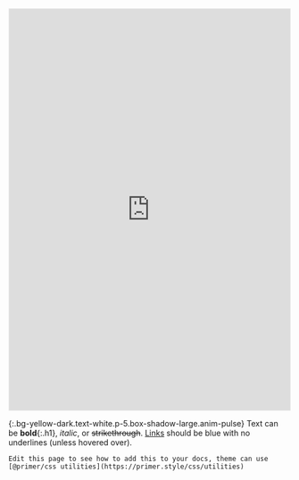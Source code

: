 <iframe width="100%" id="preview" src="https://www.17sucai.com/pins/demo-show?id=38457" frameborder="0" scrolling="yes" style="height:720px;border:1px solid #eee;"></iframe>

{:.bg-yellow-dark.text-white.p-5.box-shadow-large.anim-pulse}
Text can be **bold**{:.h1}, _italic_, or ~~strikethrough~~. [Links](https://github.com) should be blue with no underlines (unless hovered over).

```tip
Edit this page to see how to add this to your docs, theme can use [@primer/css utilities](https://primer.style/css/utilities)
```
